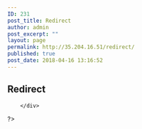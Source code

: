 ```yaml
---
ID: 231
post_title: Redirect
author: admin
post_excerpt: ""
layout: page
permalink: http://35.204.16.51/redirect/
published: true
post_date: 2018-04-16 13:16:52
---
```


<?php

<section class="main-container">
        <div class="main-wrapper">
                <h2>Redirect</h2>
                <?php
                        //Here we display a message if we are logged in!
                        if (isset($_SESSION['u_id'])) {
                                echo "You are logged in!";
                        }
                ?>
        </div>
</section>

?>